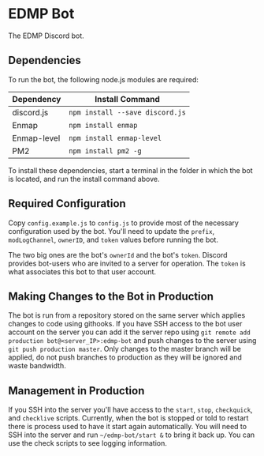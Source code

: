 # EDMP Bot

The EDMP Discord bot.

## Dependencies
To run the bot, the following node.js modules are required:

|Dependency    | Install Command                 |
|--------------| --------------------------------|
|discord.js    | `npm install --save discord.js` |
|Enmap         | `npm install enmap`             |
|Enmap-level   | `npm install enmap-level`       |
|PM2           | `npm install pm2 -g`            |
To install these dependencies, start a terminal in the folder in which the bot is located, and run the install command above.

## Required Configuration

Copy `config.example.js` to `config.js` to provide most of the necessary configuration used by the bot. You'll need to update the `prefix`, `modLogChannel`, `ownerID`, and `token` values before running the bot.

The two big ones are the bot's `ownerId` and the bot's `token`. Discord provides bot-users who are invited to a server for operation. The `token` is what associates this bot to that user account.

## Making Changes to the Bot in Production

The bot is run from a repository stored on the same server which applies changes to code using githooks. If you have SSH access to the
bot user account on the server you can add it the server repo using `git remote add production bot@<server_IP>:edmp-bot` and push changes to the server using `git push production master`. Only changes to the master branch will be applied, do not push branches to production as they will be ignored and waste bandwidth.

## Management in Production

If you SSH into the server you'll have access to the `start`, `stop`, `checkquick`, and `checklive` scripts. Currently, when the bot is stopped or told to restart there is process used to have it start again automatically. You will need to SSH into the server and run `~/edmp-bot/start &` to bring it back up. You can use the check scripts to see logging information.
